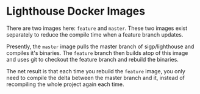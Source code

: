 # Lighthouse Docker Images

There are two images here: `feature` and `master`. These two images exist
separately to reduce the compile time when a feature branch updates.

Presently, the `master` image pulls the master branch of sigp/lighthouse and
compiles it's binaries. The `feature` branch then builds atop of this image and
uses git to checkout the feature branch and rebuild the binaries.

The net result is that each time you rebuild the  `feature` image, you only
need to compile the delta between the master branch and it, instead of
recompiling the whole project again each time.

